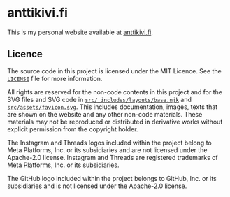 # anttikivi.fi

This is my personal website available at
[anttikivi.fi](https://www.anttikivi.fi).

## Licence

The source code in this project is licensed under the MIT Licence. See the [`LICENSE`](LICENSE) file for more information.

All rights are reserved for the non-code contents in this project and for the
SVG files and SVG code in
[`src/_includes/layouts/base.njk`](src/_includes/layouts/base.njk) and
[`src/assets/favicon.svg`](src/assets/favicon.svg). This includes documentation,
images, texts that are shown on the website and any other non-code materials.
These materials may not be reproduced or distributed in derivative works without
explicit permission from the copyright holder.

The Instagram and Threads logos included within the project belong to Meta
Platforms, Inc. or its subsidiaries and are not licensed under the Apache-2.0
license. Instagram and Threads are registered trademarks of Meta Platforms, Inc.
or its subsidiaries.

The GitHub logo included within the project belongs to GitHub, Inc. or its
subsidiaries and is not licensed under the Apache-2.0 license.
